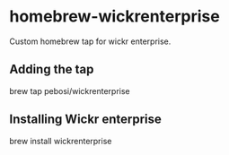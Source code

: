 # homebrew-wickrenterprise
Custom homebrew tap for wickr enterprise.

## Adding the tap
brew tap pebosi/wickrenterprise

## Installing Wickr enterprise
brew install wickrenterprise
